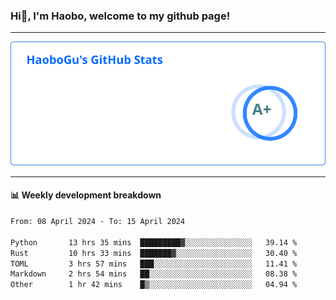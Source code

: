 <!--<h2 align="center"> Hi👋, I'm Haobo, welcome to my github page! </h2>-->
### Hi👋, I'm Haobo, welcome to my github page!
-------

<img href="https://github.com/HaoboGu" src="assets/stats.svg" alt="github stats" /> 

-------

#### 📊 **Weekly development breakdown**
<!--START_SECTION:waka-->

```txt
From: 08 April 2024 - To: 15 April 2024

Python       13 hrs 35 mins  █████████▓░░░░░░░░░░░░░░░   39.14 %
Rust         10 hrs 33 mins  ███████▓░░░░░░░░░░░░░░░░░   30.40 %
TOML         3 hrs 57 mins   ███░░░░░░░░░░░░░░░░░░░░░░   11.41 %
Markdown     2 hrs 54 mins   ██░░░░░░░░░░░░░░░░░░░░░░░   08.38 %
Other        1 hr 42 mins    █▒░░░░░░░░░░░░░░░░░░░░░░░   04.94 %
```

<!--END_SECTION:waka-->
<!--
backup url: https://github-readme-status-dusky-ten.vercel.app/api?username=HaoboGu&count_private=true&show_icons=true&theme=transparent&border_color=2f80ed
-->
<!--
**HaoboGu/HaoboGu** is a ✨ _special_ ✨ repository because its `README.md` (this file) appears on your GitHub profile.

Here are some ideas to get you started:

- 🔭 I’m currently working on AI-assisted programming tools
- 🌱 I’m currently learning ...
- 👯 I’m looking to collaborate on ...
- 🤔 I’m looking for help with ...
- 💬 Ask me about ...
- 📫 How to reach me: ...
- 😄 Pronouns: ...
- ⚡ Fun fact: ...
-->
